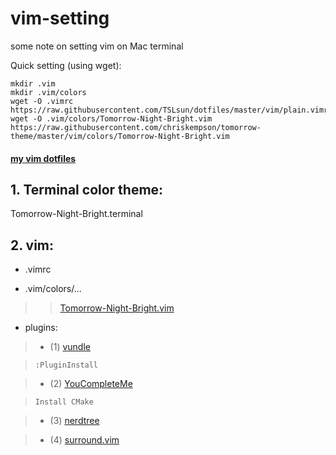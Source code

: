 # vim-setting
some note on setting vim on Mac terminal

Quick setting (using wget): 
```    
mkdir .vim
mkdir .vim/colors
wget -O .vimrc https://raw.githubusercontent.com/TSLsun/dotfiles/master/vim/plain.vimrc
wget -O .vim/colors/Tomorrow-Night-Bright.vim https://raw.githubusercontent.com/chriskempson/tomorrow-theme/master/vim/colors/Tomorrow-Night-Bright.vim
```    
#### [my vim dotfiles](https://github.com/TSLsun/dotfiles/tree/master/vim)


##   1. Terminal color theme: 
Tomorrow-Night-Bright.terminal 
##   2. vim:
* .vimrc

* .vim/colors/...

>>[Tomorrow-Night-Bright.vim](
https://github.com/chriskempson/tomorrow-theme/blob/master/vim/colors/Tomorrow-Night-Bright.vim)

* plugins:

>* (1) [vundle](https://github.com/VundleVim/Vundle.vim)

> `:PluginInstall`


>* (2) [YouCompleteMe](http://valloric.github.io/YouCompleteMe/#mac-os-x)         

>>>
>```
>Install CMake
>```

>* (3) [nerdtree](https://github.com/scrooloose/nerdtree)

>* (4) [surround.vim](https://github.com/tpope/vim-surround)
